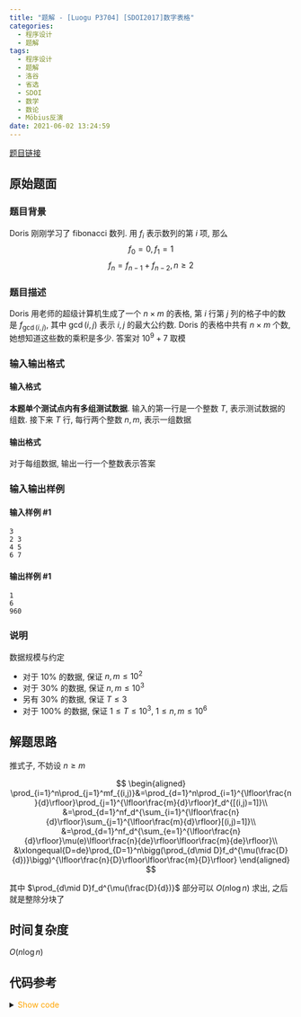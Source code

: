 ```yaml
---
title: "题解 - [Luogu P3704] [SDOI2017]数字表格"
categories:
  - 程序设计
  - 题解
tags:
  - 程序设计
  - 题解
  - 洛谷
  - 省选
  - SDOI
  - 数学
  - 数论
  - Möbius反演
date: 2021-06-02 13:24:59
---
```


[题目链接](https://www.luogu.com.cn/problem/P3704)

<!-- more -->

## 原始题面

### 题目背景

Doris 刚刚学习了 fibonacci 数列. 用 $f_i$ 表示数列的第 $i$ 项, 那么
$$f_0=0,f_1=1$$
$$f_n=f_{n-1}+f_{n-2},n\geq 2$$

### 题目描述

Doris 用老师的超级计算机生成了一个 $n\times m$ 的表格, 第 $i$ 行第 $j$ 列的格子中的数是 $f_{\gcd(i,j)}$, 其中 $\gcd(i,j)$ 表示 $i,j$ 的最大公约数. Doris 的表格中共有 $n\times m$ 个数, 她想知道这些数的乘积是多少. 答案对 $10^9+7$ 取模

### 输入输出格式

#### 输入格式

**本题单个测试点内有多组测试数据**. 输入的第一行是一个整数 $T$, 表示测试数据的组数. 接下来 $T$ 行, 每行两个整数 $n, m$, 表示一组数据

#### 输出格式

对于每组数据, 输出一行一个整数表示答案

### 输入输出样例

#### 输入样例 #1

```input1
3
2 3
4 5
6 7
```

#### 输出样例 #1

```output1
1
6
960
```

### 说明

数据规模与约定

- 对于 $10\%$ 的数据, 保证 $n,m\leq 10^2$
- 对于 $30\%$ 的数据, 保证 $n,m\leq 10^3$
- 另有 $30\%$ 的数据, 保证 $T\leq 3$
- 对于 $100\%$ 的数据, 保证 $1 \leq T\leq 10^3$, $1\leq n,m\leq 10^6$

## 解题思路

推式子, 不妨设 $n\geqslant m$

$$
\begin{aligned}
  \prod_{i=1}^n\prod_{j=1}^mf_{(i,j)}&=\prod_{d=1}^n\prod_{i=1}^{\lfloor\frac{n}{d}\rfloor}\prod_{j=1}^{\lfloor\frac{m}{d}\rfloor}f_d^{[(i,j)=1]}\\
  &=\prod_{d=1}^nf_d^{\sum_{i=1}^{\lfloor\frac{n}{d}\rfloor}\sum_{j=1}^{\lfloor\frac{m}{d}\rfloor}[(i,j)=1]}\\
  &=\prod_{d=1}^nf_d^{\sum_{e=1}^{\lfloor\frac{n}{d}\rfloor}\mu(e)\lfloor\frac{n}{de}\rfloor\lfloor\frac{m}{de}\rfloor}\\
  &\xlongequal{D=de}\prod_{D=1}^n\bigg(\prod_{d\mid D}f_d^{\mu(\frac{D}{d})}\bigg)^{\lfloor\frac{n}{D}\rfloor\lfloor\frac{m}{D}\rfloor}
\end{aligned}
$$

其中 $\prod_{d\mid D}f_d^{\mu(\frac{D}{d})}$ 部分可以 $O(n\log n)$ 求出, 之后就是整除分块了

## 时间复杂度

$O(n\log n)$

## 代码参考

<details>
<summary><font color='orange'>Show code</font></summary>

{% icodeweb cpa lang:cpp Luogu/3704/0.cpp %}

</details>
